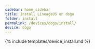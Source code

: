 ```yaml
---
sidebar: home_sidebar
title: Install LineageOS on dogo
folder: install
permalink: /devices/dogo/install/
device: dogo
---
```

{% include templates/device_install.md %}
